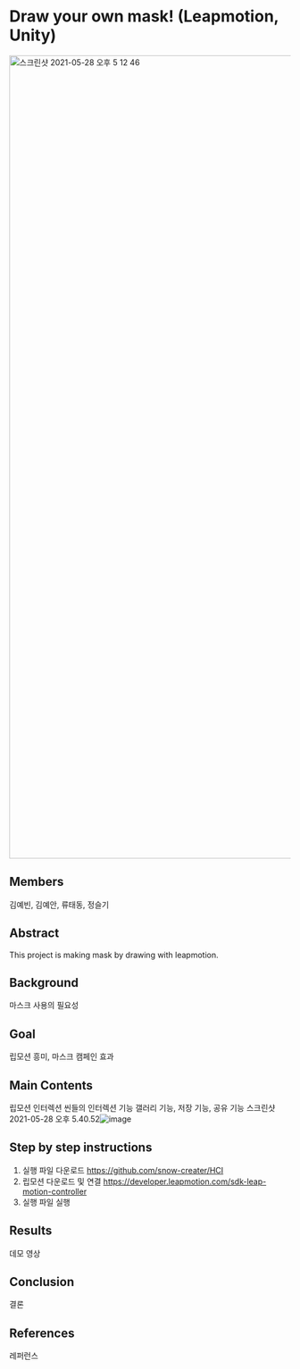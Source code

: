 
# Draw your own mask! (Leapmotion, Unity) 
<img width="1439" alt="스크린샷 2021-05-28 오후 5 12 46" src="https://user-images.githubusercontent.com/65009468/119952405-ef624200-bfd7-11eb-8074-272b8e4994e4.png">

## Members
김예빈, 김예안, 류태동, 정슬기

## Abstract
This project is making mask by drawing with leapmotion. 

## Background 
마스크 사용의 필요성

## Goal 
립모션 흥미, 마스크 캠페인 효과 

## Main Contents
립모션 인터렉션
씬들의 인터렉션 
기능 갤러리 기능, 저장 기능, 공유 기능 
스크린샷 2021-05-28 오후 5.40.52![image](https://user-images.githubusercontent.com/65009468/119956299-ea9f8d00-bfdb-11eb-92cb-0e7c9d99c045.png)


## Step by step instructions
1.  실행 파일 다운로드 https://github.com/snow-creater/HCI
3.  립모션 다운로드 및 연결 https://developer.leapmotion.com/sdk-leap-motion-controller
4.  실행 파일 실행

## Results
데모 영상 

## Conclusion 
결론

## References
레퍼런스

 
        
